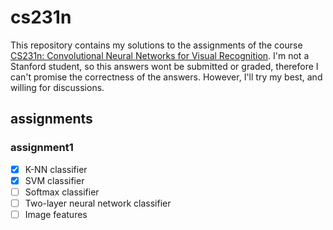 # cs231n
This repository contains my solutions to the assignments of the course [CS231n: Convolutional Neural Networks for Visual Recognition](http://cs231n.stanford.edu/).
I'm not a Stanford student, so this answers wont be submitted or graded, therefore I can't promise the correctness of the answers.
However, I'll try my best, and willing for discussions.

## assignments
### assignment1
- [x] K-NN classifier
- [x] SVM classifier
- [ ] Softmax classifier
- [ ] Two-layer neural network classifier
- [ ] Image features
